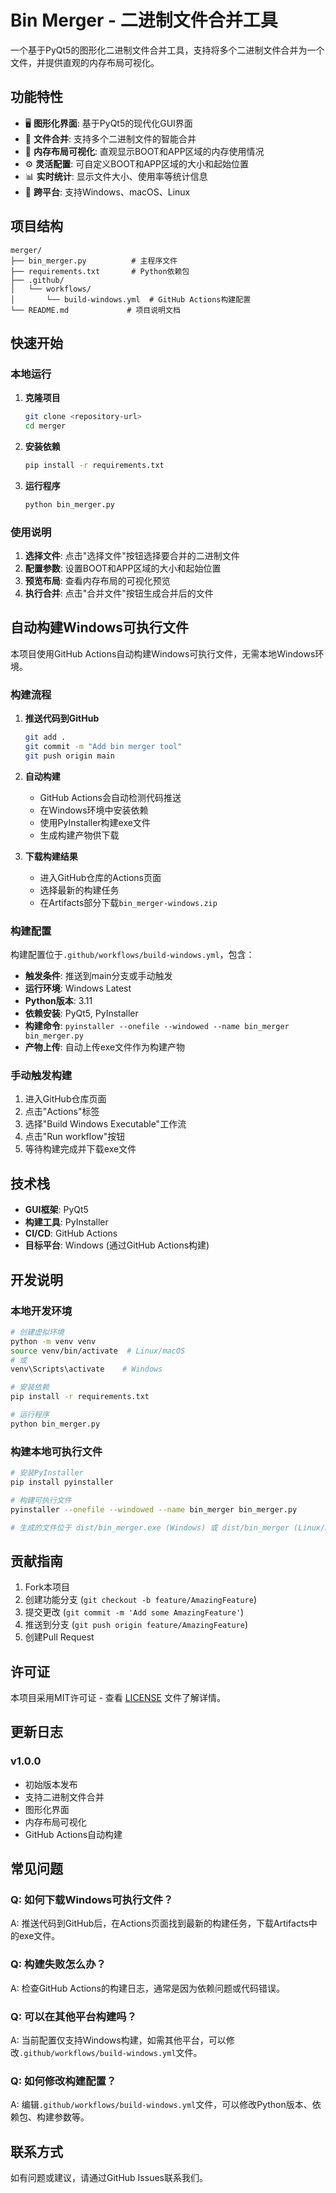 # Bin Merger - 二进制文件合并工具

一个基于PyQt5的图形化二进制文件合并工具，支持将多个二进制文件合并为一个文件，并提供直观的内存布局可视化。

## 功能特性

- 🖥️ **图形化界面**: 基于PyQt5的现代化GUI界面
- 📁 **文件合并**: 支持多个二进制文件的智能合并
- 🎯 **内存布局可视化**: 直观显示BOOT和APP区域的内存使用情况
- ⚙️ **灵活配置**: 可自定义BOOT和APP区域的大小和起始位置
- 📊 **实时统计**: 显示文件大小、使用率等统计信息
- 🔧 **跨平台**: 支持Windows、macOS、Linux

## 项目结构

```
merger/
├── bin_merger.py          # 主程序文件
├── requirements.txt       # Python依赖包
├── .github/
│   └── workflows/
│       └── build-windows.yml  # GitHub Actions构建配置
└── README.md             # 项目说明文档
```

## 快速开始

### 本地运行

1. **克隆项目**
   ```bash
   git clone <repository-url>
   cd merger
   ```

2. **安装依赖**
   ```bash
   pip install -r requirements.txt
   ```

3. **运行程序**
   ```bash
   python bin_merger.py
   ```

### 使用说明

1. **选择文件**: 点击"选择文件"按钮选择要合并的二进制文件
2. **配置参数**: 设置BOOT和APP区域的大小和起始位置
3. **预览布局**: 查看内存布局的可视化预览
4. **执行合并**: 点击"合并文件"按钮生成合并后的文件

## 自动构建Windows可执行文件

本项目使用GitHub Actions自动构建Windows可执行文件，无需本地Windows环境。

### 构建流程

1. **推送代码到GitHub**
   ```bash
   git add .
   git commit -m "Add bin merger tool"
   git push origin main
   ```

2. **自动构建**
   - GitHub Actions会自动检测代码推送
   - 在Windows环境中安装依赖
   - 使用PyInstaller构建exe文件
   - 生成构建产物供下载

3. **下载构建结果**
   - 进入GitHub仓库的Actions页面
   - 选择最新的构建任务
   - 在Artifacts部分下载`bin_merger-windows.zip`

### 构建配置

构建配置位于`.github/workflows/build-windows.yml`，包含：

- **触发条件**: 推送到main分支或手动触发
- **运行环境**: Windows Latest
- **Python版本**: 3.11
- **依赖安装**: PyQt5, PyInstaller
- **构建命令**: `pyinstaller --onefile --windowed --name bin_merger bin_merger.py`
- **产物上传**: 自动上传exe文件作为构建产物

### 手动触发构建

1. 进入GitHub仓库页面
2. 点击"Actions"标签
3. 选择"Build Windows Executable"工作流
4. 点击"Run workflow"按钮
5. 等待构建完成并下载exe文件

## 技术栈

- **GUI框架**: PyQt5
- **构建工具**: PyInstaller
- **CI/CD**: GitHub Actions
- **目标平台**: Windows (通过GitHub Actions构建)

## 开发说明

### 本地开发环境

```bash
# 创建虚拟环境
python -m venv venv
source venv/bin/activate  # Linux/macOS
# 或
venv\Scripts\activate    # Windows

# 安装依赖
pip install -r requirements.txt

# 运行程序
python bin_merger.py
```

### 构建本地可执行文件

```bash
# 安装PyInstaller
pip install pyinstaller

# 构建可执行文件
pyinstaller --onefile --windowed --name bin_merger bin_merger.py

# 生成的文件位于 dist/bin_merger.exe (Windows) 或 dist/bin_merger (Linux/macOS)
```

## 贡献指南

1. Fork本项目
2. 创建功能分支 (`git checkout -b feature/AmazingFeature`)
3. 提交更改 (`git commit -m 'Add some AmazingFeature'`)
4. 推送到分支 (`git push origin feature/AmazingFeature`)
5. 创建Pull Request

## 许可证

本项目采用MIT许可证 - 查看 [LICENSE](LICENSE) 文件了解详情。

## 更新日志

### v1.0.0
- 初始版本发布
- 支持二进制文件合并
- 图形化界面
- 内存布局可视化
- GitHub Actions自动构建

## 常见问题

### Q: 如何下载Windows可执行文件？
A: 推送代码到GitHub后，在Actions页面找到最新的构建任务，下载Artifacts中的exe文件。

### Q: 构建失败怎么办？
A: 检查GitHub Actions的构建日志，通常是因为依赖问题或代码错误。

### Q: 可以在其他平台构建吗？
A: 当前配置仅支持Windows构建，如需其他平台，可以修改`.github/workflows/build-windows.yml`文件。

### Q: 如何修改构建配置？
A: 编辑`.github/workflows/build-windows.yml`文件，可以修改Python版本、依赖包、构建参数等。

## 联系方式

如有问题或建议，请通过GitHub Issues联系我们。

